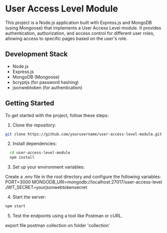 # User Access Level Module

This project is a Node.js application built with Express.js and MongoDB (using Mongoose) that implements a User Access Level module. It provides authentication, authorization, and access control for different user roles, allowing access to specific pages based on the user's role.

## Development Stack

- Node.js
- Express.js
- MongoDB (Mongoose)
- bcryptjs (for password hashing)
- jsonwebtoken (for authentication)

## Getting Started

To get started with the project, follow these steps:

1. Clone the repository:

```bash
git clone https://github.com/yourusername/user-access-level-module.git
```

2. Install dependencies:

```bash
  cd user-access-level-module
  npm install
```

3. Set up your environment variables:

Create a .env file in the root directory and configure the following variables:
PORT=3000
MONGODB_URI=mongodb://localhost:27017/user-access-level
JWT_SECRET=yourjsonwebtokensecret

4. Start the server:

```bash
npm start
```

5. Test the endpoints using a tool like Postman or cURL.

export file postman collection on folder 'collection'
